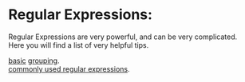 # Regular Expressions:

Regular Expressions are very powerful, and can be very complicated.  
Here you will find a list of very helpful tips.

[basic](/basic/) 
[grouping](grouping.md).  
[commonly used regular expressions](common.md).  